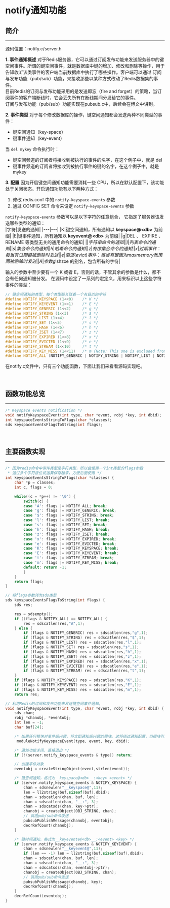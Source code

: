 # notify通知功能

## 简介

---
源码位置：notify.c/server.h

**1. 事件通知概述**
对于Redis服务器，它可以通过订阅发布功能来发送服务器中的键空间事件。所谓的键空间事件，就是数据库中键的增加、修改和删除等操作，用于告知收听该类事件的客户端当前数据库中执行了哪些操作。客户端可以通过 订阅与发布功能（pub/sub）功能，来接收那些以某种方式改动了Redis数据集的事件。  
目前Redis的订阅与发布功能采用的是发送即忘（fire and forget）的策略，当订阅事件的客户端断线时，它会丢失所有在断线期间分发给它的事件。  
订阅与发布功能（pub/sub）功能实现在pubsub.c中，后续会在博文中讲到。

**2. 事件类型**
对于每个修改数据库的操作，键空间通知都会发送两种不同类型的事件：  

* 键空间通知（key-space）
* 键事件通知（key-event）

当 `del mykey` 命令执行时：

* 键空间频道的订阅者将接收到被执行的事件的名字，在这个例子中，就是 del
* 键事件频道的订阅者将接收到被执行事件的键的名字，在这个例子中，就是 mykey

**3. 配置**
因为开启键空间通知功能需要消耗一些 CPU，所以在默认配置下，该功能处于关闭状态。开启通知功能有以下两种方式：  

1. 修改 redis.conf 中的 `notify-keyspace-events` 参数
2. 通过 CONFIG SET 命令来设定 `notify-keyspace-events` 参数

`notify-keyspace-events` 参数可以是以下字符的任意组合， 它指定了服务器该发送哪些类型的通知：  
|字符|发送的通知|
|---|---|
|K|键空间通知，所有通知以 __keyspace@\<db>__ 为前缀|
|E|键事件通知，所有通知以 __keyevent@\<db>__ 为前缀|
|g|DEL 、 EXPIRE 、 RENAME 等类型无关的通用命令的通知|
|$|字符串命令的通知|
|l|列表命令的通知|
|s|集合命令的通知|
|h|哈希命令的通知|
|z|有序集合命令的通知|
|x|过期事件：每当有过期键被删除时发送|
|e|驱逐(evict)事件：每当有键因为 maxmemory 政策而被删除时发送|
|A|参数 g$lshzxe 的别名，包含所有的字符|

输入的参数中至少要有一个 K 或者 E，否则的话，不管其余的参数是什么，都不会有任何通知被分发。
在源码中设定了一系列的宏定义，用来标识以上这些字符事件的类型：

```c++
// 键空间通知的类型，每个类型都关联着一个有目的的字符
#define NOTIFY_KEYSPACE (1<<0)    /* K */
#define NOTIFY_KEYEVENT (1<<1)    /* E */
#define NOTIFY_GENERIC (1<<2)     /* g */
#define NOTIFY_STRING (1<<3)      /* $ */
#define NOTIFY_LIST (1<<4)        /* l */
#define NOTIFY_SET (1<<5)         /* s */
#define NOTIFY_HASH (1<<6)        /* h */
#define NOTIFY_ZSET (1<<7)        /* z */
#define NOTIFY_EXPIRED (1<<8)     /* x */
#define NOTIFY_EVICTED (1<<9)     /* e */
#define NOTIFY_STREAM (1<<10)     /* t */
#define NOTIFY_KEY_MISS (1<<11)   /* m (Note: This one is excluded from NOTIFY_ALL on purpose) */
#define NOTIFY_ALL (NOTIFY_GENERIC | NOTIFY_STRING | NOTIFY_LIST | NOTIFY_SET | NOTIFY_HASH | NOTIFY_ZSET | NOTIFY_EXPIRED | NOTIFY_EVICTED | NOTIFY_STREAM) /* A flag */
```

在notify.c文件中，只有三个功能函数，下面让我们来看看源码实现吧。

</br>

## 函数功能总览

---

```c++
/* Keyspace events notification */
void notifyKeyspaceEvent(int type, char *event, robj *key, int dbid);
int keyspaceEventsStringToFlags(char *classes);
sds keyspaceEventsFlagsToString(int flags);
```

</br>

## 主要函数实现

---

```c++
/* 因为redis命令中事件类型是字符类型，所以会使用一个int类型的flags参数
 * 通过多个字符按位或运算保存起来，方便后面使用 */
int keyspaceEventsStringToFlags(char *classes) {
    char *p = classes;
    int c, flags = 0;

    while((c = *p++) != '\0') {
        switch(c) {
        case 'A': flags |= NOTIFY_ALL; break;
        case 'g': flags |= NOTIFY_GENERIC; break;
        case '$': flags |= NOTIFY_STRING; break;
        case 'l': flags |= NOTIFY_LIST; break;
        case 's': flags |= NOTIFY_SET; break;
        case 'h': flags |= NOTIFY_HASH; break;
        case 'z': flags |= NOTIFY_ZSET; break;
        case 'x': flags |= NOTIFY_EXPIRED; break;
        case 'e': flags |= NOTIFY_EVICTED; break;
        case 'K': flags |= NOTIFY_KEYSPACE; break;
        case 'E': flags |= NOTIFY_KEYEVENT; break;
        case 't': flags |= NOTIFY_STREAM; break;
        case 'm': flags |= NOTIFY_KEY_MISS; break;
        default: return -1;
        }
    }
    return flags;
}
```

```c++
// 将flags参数转为sds类型
sds keyspaceEventsFlagsToString(int flags) {
    sds res;

    res = sdsempty();
    if ((flags & NOTIFY_ALL) == NOTIFY_ALL) {
        res = sdscatlen(res,"A",1);
    } else {
        if (flags & NOTIFY_GENERIC) res = sdscatlen(res,"g",1);
        if (flags & NOTIFY_STRING) res = sdscatlen(res,"$",1);
        if (flags & NOTIFY_LIST) res = sdscatlen(res,"l",1);
        if (flags & NOTIFY_SET) res = sdscatlen(res,"s",1);
        if (flags & NOTIFY_HASH) res = sdscatlen(res,"h",1);
        if (flags & NOTIFY_ZSET) res = sdscatlen(res,"z",1);
        if (flags & NOTIFY_EXPIRED) res = sdscatlen(res,"x",1);
        if (flags & NOTIFY_EVICTED) res = sdscatlen(res,"e",1);
        if (flags & NOTIFY_STREAM) res = sdscatlen(res,"t",1);
    }
    if (flags & NOTIFY_KEYSPACE) res = sdscatlen(res,"K",1);
    if (flags & NOTIFY_KEYEVENT) res = sdscatlen(res,"E",1);
    if (flags & NOTIFY_KEY_MISS) res = sdscatlen(res,"m",1);
    return res;
```

```c++
// 利用Redis的订阅和发布功能来发送键空间事件通知。
void notifyKeyspaceEvent(int type, char *event, robj *key, int dbid) {
    sds chan;
    robj *chanobj, *eventobj;
    int len = -1;
    char buf[24];

    /* 如果任何模块对事件感兴趣，将立即通知感兴趣的模块。这将绕过通知配置，但模块引擎将仅在事件类型与事件订阅者感兴趣的类型匹配时调用事件订阅者。 */
     moduleNotifyKeyspaceEvent(type, event, key, dbid);

    /* 通知功能关闭，直接退出 */
    if (!(server.notify_keyspace_events & type)) return;

    // 创建事件对象
    eventobj = createStringObject(event,strlen(event));

    /* 键空间通知，格式为__keyspace@<db>__:<key> <event> */
    if (server.notify_keyspace_events & NOTIFY_KEYSPACE) {
        chan = sdsnewlen("__keyspace@",11);
        len = ll2string(buf,sizeof(buf),dbid);
        chan = sdscatlen(chan, buf, len);
        chan = sdscatlen(chan, "__:", 3);
        chan = sdscatsds(chan, key->ptr);
        chanobj = createObject(OBJ_STRING, chan);
        // 调用pub/sub命令发送
        pubsubPublishMessage(chanobj, eventobj);
        decrRefCount(chanobj);
    }

    /* 键时间通知，格式为__keyevente@<db>__:<event> <key> */
    if (server.notify_keyspace_events & NOTIFY_KEYEVENT) {
        chan = sdsnewlen("__keyevent@",11);
        if (len == -1) len = ll2string(buf,sizeof(buf),dbid);
        chan = sdscatlen(chan, buf, len);
        chan = sdscatlen(chan, "__:", 3);
        chan = sdscatsds(chan, eventobj->ptr);
        chanobj = createObject(OBJ_STRING, chan);
        // 调用pub/sub命令发送
        pubsubPublishMessage(chanobj, key);
        decrRefCount(chanobj);
    }
    decrRefCount(eventobj);
}
```
